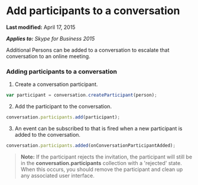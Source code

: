 
# Add participants to a conversation

 **Last modified:** April 17, 2015

 _**Applies to:** Skype for Business 2015_

Additional Persons can be added to a conversation to escalate that conversation to an online meeting.


### Adding participants to a conversation


1. Create a conversation participant.

  ```js
  var participant = conversation.createParticipant(person);
  ```

2. Add the participant to the conversation.

  ```js
  conversation.participants.add(participant);
  ```

3. An event can be subscribed to that is fired when a new participant is added to the conversation.

  ```js
  conversation.participants.added(onConversationParticipantAdded);
  ```


>**Note:** If the participant rejects the invitation, the participant will still be in the **conversation.participants** collection with a 'rejected' state. When this occurs, you should remove the participant and clean up any associated user interface.
    
